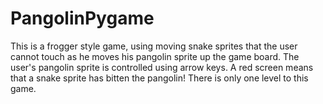 # PangolinPygame

This is a frogger style game, using moving snake sprites that the user cannot touch as he moves his pangolin sprite up the game board. The user's pangolin sprite is controlled using arrow keys. A red screen means that a snake sprite has bitten the pangolin! There is only one level to this game.
